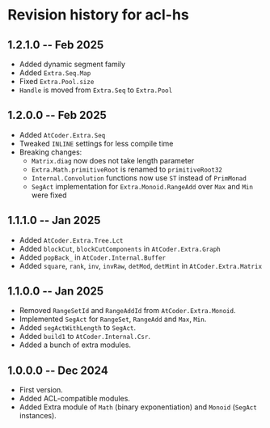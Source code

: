 # Revision history for acl-hs

## 1.2.1.0 -- Feb 2025

- Added dynamic segment family
- Added `Extra.Seq.Map`
- Fixed `Extra.Pool.size`
- `Handle` is moved from `Extra.Seq` to `Extra.Pool`

## 1.2.0.0 -- Feb 2025

- Added `AtCoder.Extra.Seq`
- Tweaked `INLINE` settings for less compile time
- Breaking changes:
  - `Matrix.diag` now does not take length parameter
  - `Extra.Math.primitiveRoot` is renamed to `primitiveRoot32`
  - `Internal.Convolution` functions now use `ST` instead of `PrimMonad`
  - `SegAct` implementation for `Extra.Monoid.RangeAdd` over `Max` and `Min` were fixed

## 1.1.1.0 -- Jan 2025

- Added `AtCoder.Extra.Tree.Lct`
- Added `blockCut`, `blockCutComponents` in `AtCoder.Extra.Graph`
- Added `popBack_` in `AtCoder.Internal.Buffer`
- Added `square`, `rank`, `inv`, `invRaw`, `detMod`, `detMint` in `AtCoder.Extra.Matrix`

## 1.1.0.0 -- Jan 2025

- Removed `RangeSetId` and `RangeAddId` from `AtCoder.Extra.Monoid`.
- Implemented `SegAct` for `RangeSet`, `RangeAdd` and `Max`, `Min`.
- Added `segActWithLength` to `SegAct`.
- Added `build1` to `AtCoder.Internal.Csr`.
- Added a bunch of extra modules.

## 1.0.0.0 -- Dec 2024

- First version.
- Added ACL-compatible modules.
- Added Extra module of `Math` (binary exponentiation) and `Monoid` (`SegAct` instances).

